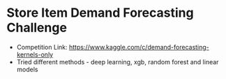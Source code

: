 # Store Item Demand Forecasting Challenge

- Competition Link: https://www.kaggle.com/c/demand-forecasting-kernels-only
- Tried different methods - deep learning, xgb, random forest and linear models
